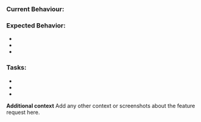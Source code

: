 ### Current Behaviour:





### Expected Behavior:
-
-
-




### Tasks:
-
-
-

**Additional context**
Add any other context or screenshots about the feature request here.
